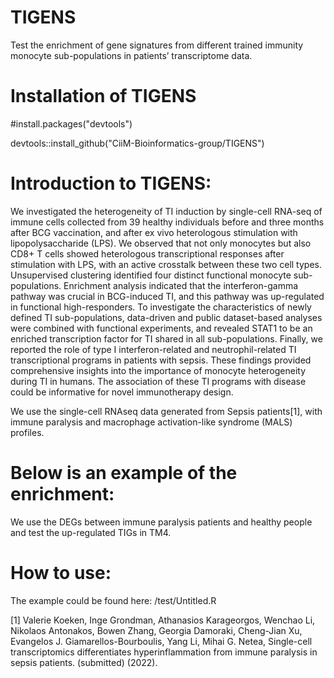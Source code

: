 # TIGENS

Test the enrichment of gene signatures from different trained immunity monocyte sub-populations in patients’ transcriptome data.

# Installation of TIGENS
#install.packages("devtools")

devtools::install_github("CiiM-Bioinformatics-group/TIGENS")




# Introduction to TIGENS:

We investigated the heterogeneity of TI induction by single-cell RNA-seq of immune cells collected from 39 healthy individuals before and three months after BCG vaccination, and after ex vivo heterologous stimulation with lipopolysaccharide (LPS). We observed that not only monocytes but also CD8+ T cells showed heterologous transcriptional responses after stimulation with LPS, with an active crosstalk between these two cell types. Unsupervised clustering identified four distinct functional monocyte sub-populations. Enrichment analysis indicated that the interferon-gamma pathway was crucial in BCG-induced TI, and this pathway was up-regulated in functional high-responders. To investigate the characteristics of newly defined TI sub-populations, data-driven and public dataset-based analyses were combined with functional experiments, and revealed STAT1 to be an enriched transcription factor for TI shared in all sub-populations. Finally, we reported the role of type I interferon-related and neutrophil-related TI transcriptional programs in patients with sepsis. These findings provided comprehensive insights into the importance of monocyte heterogeneity during TI in humans. The association of these TI programs with disease could be informative for novel immunotherapy design. 

We use the single-cell RNAseq data generated from Sepsis patients[1], with immune paralysis and macrophage activation-like syndrome (MALS) profiles.

# Below is an example of the enrichment:

We use the DEGs between immune paralysis patients and healthy people and test the up-regulated TIGs in TM4.



# How to use:

The example could be found here: /test/Untitled.R

[1] Valerie Koeken, Inge Grondman, Athanasios Karageorgos, Wenchao Li, Nikolaos Antonakos, Bowen Zhang, Georgia Damoraki, Cheng-Jian Xu, Evangelos J. Giamarellos-Bourboulis, Yang Li, Mihai G. Netea, Single-cell transcriptomics differentiates hyperinflammation from immune paralysis in sepsis patients. (submitted) (2022).
